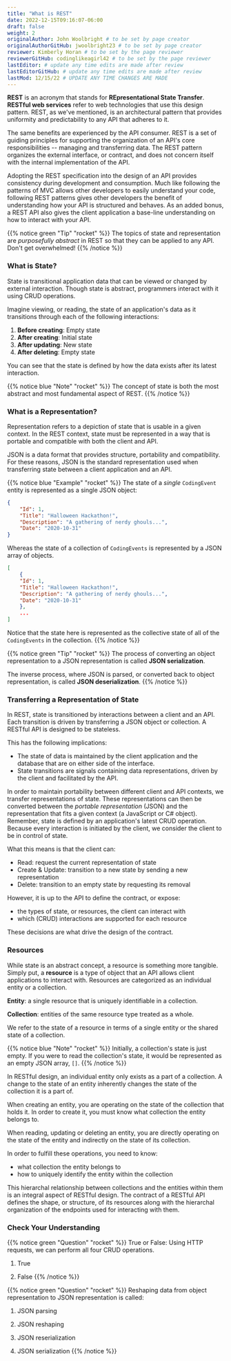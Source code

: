 ```yaml
---
title: "What is REST"
date: 2022-12-15T09:16:07-06:00
draft: false
weight: 2
originalAuthor: John Woolbright # to be set by page creator
originalAuthorGitHub: jwoolbright23 # to be set by page creator
reviewer: Kimberly Horan # to be set by the page reviewer
reviewerGitHub: codinglikeagirl42 # to be set by the page reviewer
lastEditor: # update any time edits are made after review
lastEditorGitHub: # update any time edits are made after review
lastMod: 12/15/22 # UPDATE ANY TIME CHANGES ARE MADE
---
```


**REST** is an acronym that stands for **REpresentational State Transfer**. **RESTful web services** refer to web technologies that use
this design pattern. REST, as we've mentioned, is an architectural pattern that provides uniformity and predictability to any API 
that adheres to it. 

The same benefits are experienced by the API consumer. REST is a set of guiding principles for supporting 
the organization of an API's core responsibilities -- managing and transferring data. The REST pattern organizes the external 
interface, or contract, and does not concern itself with the internal implementation of the API.

Adopting the REST specification into the design of an API provides consistency during development and consumption. Much like 
following the patterns of MVC allows other developers to easily understand your code, following REST patterns gives other developers 
the benefit of understanding how your API is structured and behaves. As an added bonus, a REST API also gives the client application 
a base-line understanding on how to interact with your API.

{{% notice green "Tip" "rocket" %}}
The topics of state and representation are *purposefully abstract* in REST so that they can be applied to any API. Don't get overwhelmed!
{{% /notice %}}
   
### What is State?

State is transitional application data that can be viewed or changed by external interaction. Though state is abstract, programmers interact with it using CRUD operations. 

Imagine viewing, or reading, the state of an application's data as it transitions through each of the following interactions:

1. **Before creating**: Empty state
2. **After creating**: Initial state
3. **After updating**: New state
4. **After deleting**: Empty state

You can see that the state is defined by how the data exists after its latest interaction. 

{{% notice blue "Note" "rocket" %}}
The concept of state is both the most abstract and most fundamental aspect of REST. 
{{% /notice %}}

### What is a Representation?

Representation refers to a depiction of state that is usable in a given context. In the REST context, state must be 
represented in a way that is portable and compatible with both the client and API. 

JSON is a data format that provides structure, portability and compatibility. For these reasons, JSON is the standard representation used when transferring state between a client application and an API. 

{{% notice blue "Example" "rocket" %}}
The state of a *single* `CodingEvent` entity is represented as a single JSON object:

```json {linenos=table}
{
    "Id": 1,
    "Title": "Halloween Hackathon!",
    "Description": "A gathering of nerdy ghouls...",
    "Date": "2020-10-31"
}
```

Whereas the state of a collection of `CodingEvents` is represented by a JSON array of objects.

```json {linenos=table}
[
    {
    "Id": 1,
    "Title": "Halloween Hackathon!",
    "Description": "A gathering of nerdy ghouls...",
    "Date": "2020-10-31"
    },
    ...
]
```

Notice that the state here is represented as the collective state of all of the `CodingEvents` in the collection.
{{% /notice %}}

<!-- TODO: add correct link here when available .. index:: ! JSON serialization, ! JSON deserialization
-->

{{% notice green "Tip" "rocket" %}}
The process of converting an object representation to a JSON representation is called **JSON serialization**.

The inverse process, where JSON is parsed, or converted back to object representation, is called **JSON deserialization**.
{{% /notice %}}

### Transferring a Representation of State

In REST, state is transitioned by interactions between a client and an API. Each transition is driven by transferring a JSON object or collection. A RESTful API is designed to be stateless. 

This has the following implications:

- The state of data is maintained by the client application and the database that are on either side of the interface. 
- State transitions are signals containing data representations, driven by the client and facilitated by the API.

In order to maintain portability between different client and API contexts, we transfer representations of state. These representations can then be converted between the *portable representation* (JSON) and the representation that fits a given context (a JavaScript or C# object). Remember, state is defined by an application's latest CRUD operation. Because every interaction is initiated by the client, we consider the client to be in control of state.

What this means is that the client can:

- Read: request the current representation of state
- Create & Update: transition to a new state by sending a new representation
- Delete: transition to an empty state by requesting its removal

However, it is up to the API to define the contract, or expose:

- the types of state, or resources, the client can interact with
- which (CRUD) interactions are supported for each resource 

These decisions are what drive the design of the contract. 

<!-- TODO: add correct link here when available: .. index:: ! resource, ! resource entity, ! resource collection
  -->
   
### Resources

While state is an abstract concept, a resource is something more tangible. Simply put, a **resource** is a type of object that an API allows 
client applications to interact with. Resources are categorized as an individual entity or a collection.

**Entity**: a single resource that is uniquely identifiable in a collection.

**Collection**: entities of the same resource type treated as a whole.

We refer to the state of a resource in terms of a single entity or the shared state of a collection.

{{% notice blue "Note" "rocket" %}}
Initially, a collection's state is just empty. If you were to read the collection's state, it would be represented as an empty JSON array, `[]`.
{{% /notice %}}
   
In RESTful design, an individual entity only exists as a part of a collection. A change to the state of an entity inherently changes the state of the collection it is a part of.

When creating an entity, you are operating on the state of the collection that holds it. In order to create it, you must know what collection the entity belongs to.

When reading, updating or deleting an entity, you are directly operating on the state of the entity and indirectly on the state of its collection.

In order to fulfill these operations, you need to know:

- what collection the entity belongs to
- how to uniquely identify the entity within the collection

This hierarchal relationship between collections and the entities within them is an integral aspect of RESTful design. The contract of a RESTful API 
defines the shape, or structure, of its resources along with the hierarchal organization of the endpoints used for interacting with them.

### Check Your Understanding

{{% notice green "Question" "rocket" %}}
True or False: Using HTTP requests, we can perform all four CRUD operations.

1. True

1. False
{{% /notice %}}

<!-- {{% expand "Check your solution" %}}
`a.` True! REST API design relies on HTTP request types to perform CRUD operations on application data
{{% /expand %}} -->

{{% notice green "Question" "rocket" %}}
Reshaping data from object representation to JSON representation is called:

1. JSON parsing

1. JSON reshaping 

1. JSON reserialization

1. JSON serialization
{{% /notice %}}

<!-- {{% expand "Check your solution" %}}
`d.` JSON serialization
{{% /expand %}} -->


